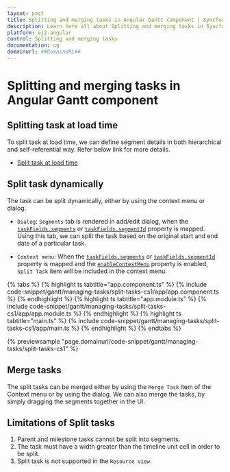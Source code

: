 ```yaml
---
layout: post
title: Splitting and merging tasks in Angular Gantt component | Syncfusion
description: Learn here all about Splitting and merging tasks in Syncfusion Angular Gantt component of Syncfusion Essential JS 2 and more.
platform: ej2-angular
control: Splitting and merging tasks 
documentation: ug
domainurl: ##DomainURL##
---
```


# Splitting and merging tasks in Angular Gantt component

## Splitting task at load time

To split task at load time, we can define segment details in both hierarchical and self-referential way.
Refer below link for more details.

* [Split task at load time](./data-binding/#split-task)

## Split task dynamically

The task can be split dynamically, either by using the context menu or dialog.

* `Dialog`: `Segments` tab is rendered in add/edit dialog, when the [`taskFields.segments`](https://ej2.syncfusion.com/angular/documentation/api/gantt/taskFields/#segments) or [`taskFields.segmentId`](https://ej2.syncfusion.com/angular/documentation/api/gantt/taskFields/#segmentId) property is mapped. Using this tab, we can split the task based on the original start and end date of a particular task.

* `Context menu`: When the [`taskFields.segments`](https://ej2.syncfusion.com/angular/documentation/api/gantt/taskFields/#segments) or [`taskFields.segmentId`](https://ej2.syncfusion.com/angular/documentation/api/gantt/taskFields/#segmentId) property is mapped and the [`enableContextMenu`](https://ej2.syncfusion.com/angular/documentation/api/gantt/#enablecontextmenu) property is enabled, `Split Task` item will be included in the context menu.

{% tabs %}
{% highlight ts tabtitle="app.component.ts" %}
{% include code-snippet/gantt/managing-tasks/split-tasks-cs1/app/app.component.ts %}
{% endhighlight %}
{% highlight ts tabtitle="app.module.ts" %}
{% include code-snippet/gantt/managing-tasks/split-tasks-cs1/app/app.module.ts %}
{% endhighlight %}
{% highlight ts tabtitle="main.ts" %}
{% include code-snippet/gantt/managing-tasks/split-tasks-cs1/app/main.ts %}
{% endhighlight %}
{% endtabs %}
  
{% previewsample "page.domainurl/code-snippet/gantt/managing-tasks/split-tasks-cs1" %}

## Merge tasks

The split tasks can be merged either by using the `Merge Task` item of the Context menu or by using the dialog. We can also merge the tasks, by simply dragging the segments together in the UI.

## Limitations of Split tasks

1. Parent and milestone tasks cannot be split into segments.
2. The task must have a width greater than the timeline unit cell in order to be split.
3. Split task is not supported in the `Resource view`.